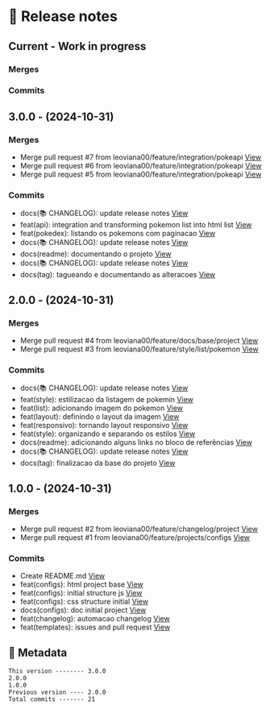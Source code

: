 # 🎁 Release notes

## Current - Work in progress
### Merges

### Commits



## 3.0.0 - (2024-10-31)
### Merges
*  Merge pull request #7 from leoviana00/feature/integration/pokeapi [View](https://github.com/leoviana00/pokedex-javascript/commits/6d5ccfe4fca0f439f5c2fb9c2ea9a3247d888f50)
*  Merge pull request #6 from leoviana00/feature/integration/pokeapi [View](https://github.com/leoviana00/pokedex-javascript/commits/ff5ca26774055fbafa06f544c75c5f92b8da0407)
*  Merge pull request #5 from leoviana00/feature/integration/pokeapi [View](https://github.com/leoviana00/pokedex-javascript/commits/2c5c0f7eab392cc0c3a4e8f7bb63d8cb5b58791c)
### Commits
*  docs(📚 CHANGELOG): update release notes [View](https://github.com/leoviana00/pokedex-javascript/commits/a8e72f533412ab1115978c1a63d01ad57920c713)
*  feat(api): integration and transforming pokemon list into html list [View](https://github.com/leoviana00/pokedex-javascript/commits/8c140786e54c31391a1daca630377aba1620733c)
*  feat(pokedex): listando os pokemons com paginacao [View](https://github.com/leoviana00/pokedex-javascript/commits/e65b68699a0a8aec1b87f04f2d745395118ea207)
*  docs(📚 CHANGELOG): update release notes [View](https://github.com/leoviana00/pokedex-javascript/commits/039a0c2c01add91b238271782505513175ffdb79)
*  docs(readme): documentando o projeto [View](https://github.com/leoviana00/pokedex-javascript/commits/283fbc1c8438bdfab65f39be67e2d502aa2e90ae)
*  docs(📚 CHANGELOG): update release notes [View](https://github.com/leoviana00/pokedex-javascript/commits/05e56b0a392dcd9d2f3a308ca17c629467dcc6b1)
*  docs(tag): tagueando e documentando as alteracoes [View](https://github.com/leoviana00/pokedex-javascript/commits/80fd94dccdbff73ac168c619c54b7bc84ff1f0d7)



## 2.0.0 - (2024-10-31)
### Merges
*  Merge pull request #4 from leoviana00/feature/docs/base/project [View](https://github.com/leoviana00/pokedex-javascript/commits/ba9459a1f619e656fcab60059250c9fcc007db76)
*  Merge pull request #3 from leoviana00/feature/style/list/pokemon [View](https://github.com/leoviana00/pokedex-javascript/commits/d11a059ad959f0a30dc00e0e30fd5db2fd1b646a)
### Commits
*  docs(📚 CHANGELOG): update release notes [View](https://github.com/leoviana00/pokedex-javascript/commits/c658af60a35397e742c884eaa2588d3c0d63d456)
*  feat(style): estilizacao da listagem de pokemin [View](https://github.com/leoviana00/pokedex-javascript/commits/47fbad0ebd1f3323c51fc4d28980d3623cbef466)
*  feat(list): adicionando imagem do pokemon [View](https://github.com/leoviana00/pokedex-javascript/commits/8a600f31eb091fca4ea3d75663a2fc110fceb9de)
*  feat(layout): definindo o layout da imagem [View](https://github.com/leoviana00/pokedex-javascript/commits/ab385cb131cd239cb617375a4fb24afa904eae90)
*  feat(responsivo): tornando layout responsivo [View](https://github.com/leoviana00/pokedex-javascript/commits/e94406e0557ddc932069a0dd0eb6a3ce7e90d959)
*  feat(style): organizando e separando os estilos [View](https://github.com/leoviana00/pokedex-javascript/commits/d18ff3a5a170b244ae1751b686ba3240eeb05df1)
*  docs(readme): adicionando alguns links no bloco de referências [View](https://github.com/leoviana00/pokedex-javascript/commits/77aee9d960119fabb82c94176a6a958f0fde94e7)
*  docs(📚 CHANGELOG): update release notes [View](https://github.com/leoviana00/pokedex-javascript/commits/a6d51abd6f4e2b7cacf90398ac06df2ae4f4d965)
*  docs(tag): finalizacao da base do projeto [View](https://github.com/leoviana00/pokedex-javascript/commits/b8505b1b58c4b8a542989f20e74fbc4bfeef6d29)



## 1.0.0 - (2024-10-31)
### Merges
*  Merge pull request #2 from leoviana00/feature/changelog/project [View](https://github.com/leoviana00/pokedex-javascript/commits/21ca0fca92e459d12407141e3a689e0ff677eb8b)
*  Merge pull request #1 from leoviana00/feature/projects/configs [View](https://github.com/leoviana00/pokedex-javascript/commits/d6b88f4577e2b90a7178138092f92f8fdc4335d6)
### Commits
*  Create README.md [View](https://github.com/leoviana00/pokedex-javascript/commits/04d999484fd933f86efcae52e1e3405a2cac18b3)
*  feat(configs): html project base [View](https://github.com/leoviana00/pokedex-javascript/commits/444c1bf5d8bd91541a71281c9959b9df9c1fa062)
*  feat(configs): initial structure js [View](https://github.com/leoviana00/pokedex-javascript/commits/4ab684a7f79144f457c9e4826c4b0de8cb19ac83)
*  feat(configs): css structure initial [View](https://github.com/leoviana00/pokedex-javascript/commits/d0aec0fe99b58c842348032b6ccd626b28218549)
*  docs(configs): doc initial project [View](https://github.com/leoviana00/pokedex-javascript/commits/7b21c66da18b7f1f64078486e9b792dd290781cb)
*  feat(changelog): automacao changelog [View](https://github.com/leoviana00/pokedex-javascript/commits/ac8c25f7c391cd0455174fd1cda51c4370b6520a)
*  feat(templates): issues and pull request [View](https://github.com/leoviana00/pokedex-javascript/commits/ed84698ebdc9f639073961d27f20caf5bc4af5bf)
## 📝 Metadata
```
This version -------- 3.0.0
2.0.0
1.0.0
Previous version ---- 2.0.0
Total commits ------- 21
```
